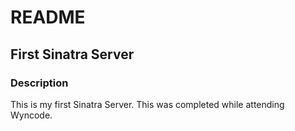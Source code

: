 # README 

## First Sinatra Server

### Description

This is my first Sinatra Server. This was completed while attending Wyncode. 
